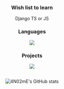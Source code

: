 <div align=center>

<div id="Wish list">
    <h3>Wish list to learn</h3>
    <a>Django</a>
    <a>TS or JS</a>
</div>    

<div id="development languages">
    <h3>Languages</h3>
    <a href="https://www.python.org/">
        <img src="https://img.shields.io/badge/Python-3776AB?style=flat-square&logo=Python&logoColor=white"/>
    </a>
</div>

<div id="projects">
    <h3>Projects</h3>
    <a href="https://github.com/4N02mE/MetroPolis">
        <img src="https://img.shields.io/badge/Discord_bot-5865F2?style=flat-square&logo=Discord&logoColor=white"/>
    </a>
</div>
    
<br>
    
![4N02mE's GitHub stats](https://github-readme-stats.vercel.app/api?username=4N02mE&hide=issues&count_private=true&show_icons=true&theme=slateorange&locale=kr)

</div>

<!--
**4N02mE/4N02mE** is a ✨ _special_ ✨ repository because its `README.md` (this file) appears on your GitHub profile.

Here are some ideas to get you started:

- 🔭 I’m currently working on ...
- 🌱 I’m currently learning ...
- 👯 I’m looking to collaborate on ...
- 🤔 I’m looking for help with ...
- 💬 Ask me about ...
- 📫 How to reach me: ...
- 😄 Pronouns: ...
- ⚡ Fun fact: ...
-->
